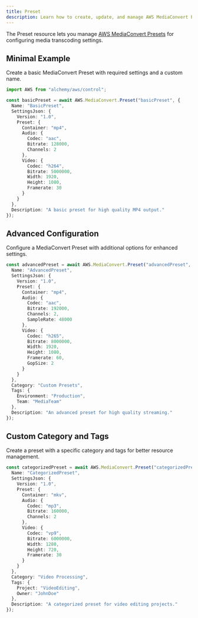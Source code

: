 ```yaml
---
title: Preset
description: Learn how to create, update, and manage AWS MediaConvert Presets using Alchemy Cloud Control.
---
```


The Preset resource lets you manage [AWS MediaConvert Presets](https://docs.aws.amazon.com/mediaconvert/latest/userguide/) for configuring media transcoding settings.

## Minimal Example

Create a basic MediaConvert Preset with required settings and a custom name.

```ts
import AWS from "alchemy/aws/control";

const basicPreset = await AWS.MediaConvert.Preset("basicPreset", {
  Name: "BasicPreset",
  SettingsJson: {
    Version: "1.0",
    Preset: {
      Container: "mp4",
      Audio: {
        Codec: "aac",
        Bitrate: 128000,
        Channels: 2
      },
      Video: {
        Codec: "h264",
        Bitrate: 5000000,
        Width: 1920,
        Height: 1080,
        Framerate: 30
      }
    }
  },
  Description: "A basic preset for high quality MP4 output."
});
```

## Advanced Configuration

Configure a MediaConvert Preset with additional options for enhanced settings.

```ts
const advancedPreset = await AWS.MediaConvert.Preset("advancedPreset", {
  Name: "AdvancedPreset",
  SettingsJson: {
    Version: "1.0",
    Preset: {
      Container: "mp4",
      Audio: {
        Codec: "aac",
        Bitrate: 192000,
        Channels: 2,
        SampleRate: 48000
      },
      Video: {
        Codec: "h265",
        Bitrate: 8000000,
        Width: 1920,
        Height: 1080,
        Framerate: 60,
        GopSize: 2
      }
    }
  },
  Category: "Custom Presets",
  Tags: {
    Environment: "Production",
    Team: "MediaTeam"
  },
  Description: "An advanced preset for high quality streaming."
});
```

## Custom Category and Tags

Create a preset with a specific category and tags for better resource management.

```ts
const categorizedPreset = await AWS.MediaConvert.Preset("categorizedPreset", {
  Name: "CategorizedPreset",
  SettingsJson: {
    Version: "1.0",
    Preset: {
      Container: "mkv",
      Audio: {
        Codec: "mp3",
        Bitrate: 160000,
        Channels: 2
      },
      Video: {
        Codec: "vp9",
        Bitrate: 6000000,
        Width: 1280,
        Height: 720,
        Framerate: 30
      }
    }
  },
  Category: "Video Processing",
  Tags: {
    Project: "VideoEditing",
    Owner: "JohnDoe"
  },
  Description: "A categorized preset for video editing projects."
});
```